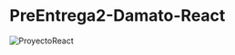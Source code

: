 ﻿# PreEntrega2-Damato-React

 
![ProyectoReact](https://github.com/Maurideveloper/PreEntrega1-Damato-React/assets/132011002/2bb37a4d-8785-4365-bf0b-96eb77b81231)
